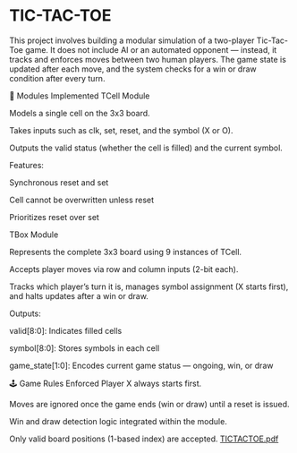 # TIC-TAC-TOE

This project involves building a modular simulation of a two-player Tic-Tac-Toe game. It does not include AI or an automated opponent — instead, it tracks and enforces moves between two human players. The game state is updated after each move, and the system checks for a win or draw condition after every turn.

🧩 Modules Implemented
TCell Module

Models a single cell on the 3x3 board.

Takes inputs such as clk, set, reset, and the symbol (X or O).

Outputs the valid status (whether the cell is filled) and the current symbol.

Features:

Synchronous reset and set

Cell cannot be overwritten unless reset

Prioritizes reset over set

TBox Module

Represents the complete 3x3 board using 9 instances of TCell.

Accepts player moves via row and column inputs (2-bit each).

Tracks which player’s turn it is, manages symbol assignment (X starts first), and halts updates after a win or draw.

Outputs:

valid[8:0]: Indicates filled cells

symbol[8:0]: Stores symbols in each cell

game_state[1:0]: Encodes current game status — ongoing, win, or draw

🕹 Game Rules Enforced
Player X always starts first.

Moves are ignored once the game ends (win or draw) until a reset is issued.

Win and draw detection logic integrated within the module.

Only valid board positions (1-based index) are accepted.
[TICTACTOE.pdf](https://github.com/user-attachments/files/20298528/TICTACTOE.pdf)
